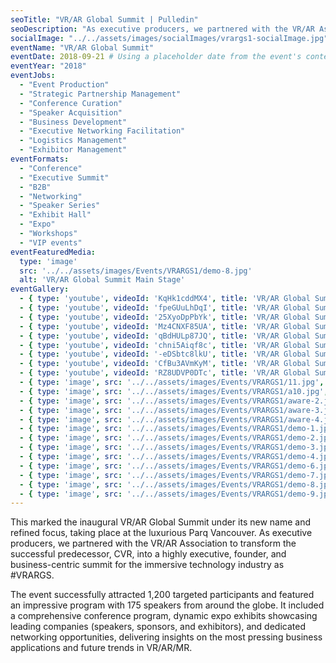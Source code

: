 ```yaml
---
seoTitle: "VR/AR Global Summit | Pulledin"
seoDescription: "As executive producers, we partnered with the VR/AR Association to transform the successful predecessor, CVR, into a highly executive, founder, and business-centric summit for the immersive technology industry."
socialImage: "../../assets/images/socialImages/vrargs1-socialImage.jpg" # Placeholder: Create a 1200x630px social image and update this path.
eventName: "VR/AR Global Summit"
eventDate: 2018-09-21 # Using a placeholder date from the event's context.
eventYear: "2018"
eventJobs:
  - "Event Production"
  - "Strategic Partnership Management"
  - "Conference Curation"
  - "Speaker Acquisition"
  - "Business Development"
  - "Executive Networking Facilitation"
  - "Logistics Management"
  - "Exhibitor Management"
eventFormats:
  - "Conference"
  - "Executive Summit"
  - "B2B"
  - "Networking"
  - "Speaker Series"
  - "Exhibit Hall"
  - "Expo"
  - "Workshops"
  - "VIP events"
eventFeaturedMedia:
  type: 'image'
  src: '../../assets/images/Events/VRARGS1/demo-8.jpg'
  alt: 'VR/AR Global Summit Main Stage'
eventGallery:
  - { type: 'youtube', videoId: 'KqHk1cddMX4', title: 'VR/AR Global Summit 2018-Alex Chuang Shape Immersive' }
  - { type: 'youtube', videoId: 'fpeGUuLhDqI', title: 'VR/AR Global Summit 2018 Timoni West of Unity' }
  - { type: 'youtube', videoId: '25XyoDpPbYk', title: 'VR/AR Global Summit 2018 - Amy Peck of EndeavorVR' }
  - { type: 'youtube', videoId: 'Mz4CNXF85UA', title: 'VR/AR Global Summit 2018 - Panel: An Enterprise Journey to Augmented Reality with Telus & Atheer' }
  - { type: 'youtube', videoId: 'qBdHULp87JQ', title: 'VR/AR Global Summit 2018 - Vinay Narayan of HTC' }
  - { type: 'youtube', videoId: 'chni5Aiqf8c', title: 'VR/AR Global Summit 2018 - Matt Miesnieks of 6D.AI' }
  - { type: 'youtube', videoId: '-eDSbtc8lkU', title: 'VR/AR Global Summit 2018 - Charlie Fink' }
  - { type: 'youtube', videoId: 'CfBu3AVmKyM', title: 'VR/AR Global Summit 2018 - Elizabeth Baron, Ford Motors' }
  - { type: 'youtube', videoId: 'RZ8UDVP0DTc', title: 'VR/AR Global Summit 2018 Highlights' }
  - { type: 'image', src: '../../assets/images/Events/VRARGS1/11.jpg', title: 'VR/AR Global Summit' }
  - { type: 'image', src: '../../assets/images/Events/VRARGS1/a10.jpg', title: 'VR/AR Global Summit' }
  - { type: 'image', src: '../../assets/images/Events/VRARGS1/aware-2.jpg', title: 'VR/AR Global Summit' }
  - { type: 'image', src: '../../assets/images/Events/VRARGS1/aware-3.jpg', title: 'VR/AR Global Summit' }
  - { type: 'image', src: '../../assets/images/Events/VRARGS1/aware-4.jpg', title: 'VR/AR Global Summit' }
  - { type: 'image', src: '../../assets/images/Events/VRARGS1/demo-1.jpg', title: 'VR/AR Global Summit' }
  - { type: 'image', src: '../../assets/images/Events/VRARGS1/demo-2.jpg', title: 'VR/AR Global Summit' }
  - { type: 'image', src: '../../assets/images/Events/VRARGS1/demo-3.jpg', title: 'VR/AR Global Summit' }
  - { type: 'image', src: '../../assets/images/Events/VRARGS1/demo-4.jpg', title: 'VR/AR Global Summit' }
  - { type: 'image', src: '../../assets/images/Events/VRARGS1/demo-6.jpg', title: 'VR/AR Global Summit' }
  - { type: 'image', src: '../../assets/images/Events/VRARGS1/demo-7.jpg', title: 'VR/AR Global Summit' }
  - { type: 'image', src: '../../assets/images/Events/VRARGS1/demo-8.jpg', title: 'VR/AR Global Summit' }
  - { type: 'image', src: '../../assets/images/Events/VRARGS1/demo-9.jpg', title: 'VR/AR Global Summit' }
---
```


This marked the inaugural VR/AR Global Summit under its new name and refined focus, taking place at the luxurious Parq Vancouver. As executive producers, we partnered with the VR/AR Association to transform the successful predecessor, CVR, into a highly executive, founder, and business-centric summit for the immersive technology industry as #VRARGS.

The event successfully attracted 1,200 targeted participants and featured an impressive program with 175 speakers from around the globe. It included a comprehensive conference program, dynamic expo exhibits showcasing leading companies (speakers, sponsors, and exhibitors), and dedicated networking opportunities, delivering insights on the most pressing business applications and future trends in VR/AR/MR.